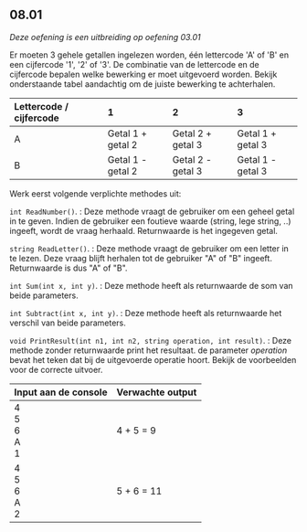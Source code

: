 ## 08.01
*Deze oefening is een uitbreiding op oefening 03.01*

Er moeten 3 gehele getallen ingelezen worden, één lettercode 'A' of 'B' en een cijfercode '1', '2' of '3'. De combinatie van de lettercode en de cijfercode bepalen welke bewerking er moet uitgevoerd worden. Bekijk onderstaande tabel aandachtig om de juiste bewerking te achterhalen.

| Lettercode / cijfercode | 1                 | 2                 | 3                 |
| :---------------------- | :---------------- | :---------------- | :---------------- |
| A                       | Getal 1 + getal 2 | Getal 2 + getal 3 | Getal 1 + getal 3 |
| B                       | Getal 1 - getal 2 | Getal 2 - getal 3 | Getal 1 - getal 3 |

Werk eerst volgende verplichte methodes uit:

`int ReadNumber()`.
: Deze methode vraagt de gebruiker om een geheel getal in te geven. Indien de gebruiker een foutieve waarde (string, lege string, ..) ingeeft, wordt de vraag herhaald. Returnwaarde is het ingegeven getal.

`string ReadLetter()`.
: Deze methode vraagt de gebruiker om een letter in te lezen. Deze vraag blijft herhalen tot de gebruiker "A" of "B" ingeeft. Returnwaarde is dus "A" of "B".

`int Sum(int x, int y)`.
: Deze methode heeft als returnwaarde de som van beide parameters.

`int Subtract(int x, int y)`.
: Deze methode heeft als returnwaarde het verschil van beide parameters.

`void PrintResult(int n1, int n2, string operation, int result)`.
: Deze methode zonder returnwaarde print het resultaat. de parameter *operation* bevat het teken dat bij de uitgevoerde operatie hoort. Bekijk de voorbeelden voor de correcte uitvoer.

| Input aan de console | Verwachte output |
|----------------------|------------------|
| 4<br>5<br>6<br>A<br>1 | 4 + 5 = 9 |
| 4<br>5<br>6<br>A<br>2 | 5 + 6 = 11 |